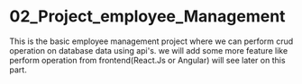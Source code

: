 # 02_Project_employee_Management
This is the basic employee management project where we can perform crud operation on database data using api's.
we will add some more feature like perform operation from frontend(React.Js or Angular) will see later on this part.
